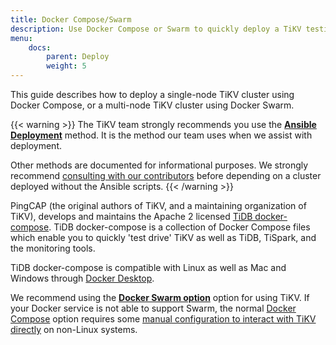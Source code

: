 ```yaml
---
title: Docker Compose/Swarm
description: Use Docker Compose or Swarm to quickly deploy a TiKV testing cluster.
menu:
    docs:
        parent: Deploy
        weight: 5
---
```


This guide describes how to deploy a single-node TiKV cluster using Docker Compose, or a multi-node TiKV cluster using Docker Swarm.

{{< warning >}}
The TiKV team strongly recommends you use the [**Ansible Deployment**](../ansible/) method. It is the method our team uses when we assist with deployment.

Other methods are documented for informational purposes. We strongly recommend [consulting with our contributors](/chat) before depending on a cluster deployed without the Ansible scripts.
{{< /warning >}}

PingCAP (the original authors of TiKV, and a maintaining organization of TiKV), develops and maintains the Apache 2 licensed [TiDB docker-compose](https://github.com/pingcap/tidb-docker-compose). TiDB docker-compose is a collection of Docker Compose files which enable you to quickly 'test drive' TiKV as well as TiDB, TiSpark, and the monitoring tools.

TiDB docker-compose is compatible with Linux as well as Mac and Windows through [Docker Desktop](https://www.docker.com/products/docker-desktop).

We recommend using the [**Docker Swarm option**](https://github.com/pingcap/tidb-docker-compose#docker-swarm) option for using TiKV. If your Docker service is not able to support Swarm, the normal [Docker Compose](https://github.com/pingcap/tidb-docker-compose#quick-start) option requires some [manual configuration to interact with TiKV directly](https://github.com/pingcap/tidb-docker-compose#host-network-mode-linux) on non-Linux systems.